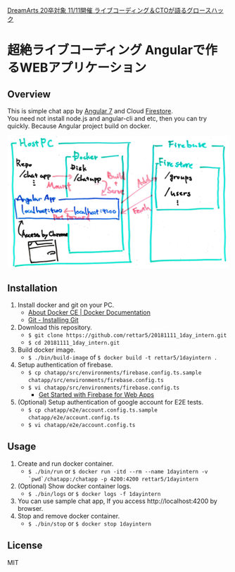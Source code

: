 [DreamArts 20卒対象 11/11開催 ライブコーディング＆CTOが語るグロースハック](https://www.wantedly.com/projects/249398)  

# 超絶ライブコーディング Angularで作るWEBアプリケーション
## Overview
This is simple chat app by [Angular 7](https://angular.jp/) and Cloud [Firestore](https://firebase.google.com/products/firestore/).   
You need not install node.js and angular-cli and etc, then you can try quickly. Because Angular project build on docker.  

<img src='./images/00_overview.png' />

## Installation
1. Install docker and git on your PC.
    - [About Docker CE | Docker Documentation](https://docs.docker.com/install/)
    - [Git - Installing Git](https://git-scm.com/book/ja/v1/使い始める-Gitのインストール)
1. Download this repository.
    - `$ git clone https://github.com/rettar5/20181111_1day_intern.git`
    - `$ cd 20181111_1day_intern.git`
1. Build docker image.
    - `$ ./bin/build-image` of `$ docker build -t rettar5/1dayintern .`
1. Setup authentication of firebase.
    - `$ cp chatapp/src/environments/firebase.config.ts.sample chatapp/src/environments/firebase.config.ts`
    - `$ vi chatapp/src/environments/firebase.config.ts`
        - [Get Started with Firebase for Web Apps](https://firebase.google.com/docs/web/setup?authuser=0)
1. (Optional) Setup authentication of google account for E2E tests.
    - `$ cp chatapp/e2e/account.config.ts.sample chatapp/e2e/account.config.ts`
    - `$ vi chatapp/e2e/account.config.ts`

## Usage
1. Create and run docker container.
    - `$ ./bin/run` or ```$ docker run -itd --rm --name 1dayintern -v `pwd`/chatapp:/chatapp -p 4200:4200 rettar5/1dayintern```
1. (Optional) Show docker container logs.
    - `$ ./bin/logs` or `$ docker logs -f 1dayintern`
1. You can use sample chat app, If you access http://localhost:4200 by browser.
1. Stop and remove docker container.
    - `$ ./bin/stop` or `$ docker stop 1dayintern`

## License
MIT
